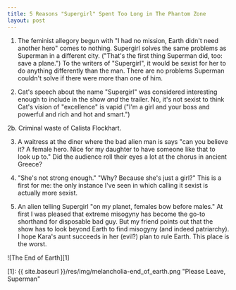 ```yaml
---
title: 5 Reasons "Supergirl" Spent Too Long in The Phantom Zone
layout: post
---
```


1. The feminist allegory begun with "I had no mission, Earth didn't need another hero" comes to nothing. Supergirl solves the same problems as Superman in a different city. ("That's the first thing Superman did, too: save a plane.") To the writers of "Supergirl", it would be sexist for her to do anything differently than the man. There are no problems Superman couldn't solve if there were more than one of him.

2. Cat's speech about the name "Supergirl" was considered interesting enough to include in the show *and* the trailer. No, it's not sexist to think Cat's vision of "excellence" is vapid ("I'm a girl and your boss and powerful and rich and hot and smart.")

2b. Criminal waste of Calista Flockhart.

3. A waitress at the diner where the bad alien man is says "can you believe it? A female hero. Nice for my daughter to have someone like that to look up to." Did the audience roll their eyes a lot at the chorus in ancient Greece?

4. "She's not strong enough." "Why? Because she's just a girl?" This is a first for me: the only instance I've seen in which calling it sexist is actually more sexist.

5. An alien telling Supergirl "on my planet, females bow before males." At first I was pleased that extreme misogyny has become the go-to shorthand for disposable bad guy. But my friend points out that the show has to look beyond Earth to find misogyny (and indeed patriarchy). I hope Kara's aunt succeeds in her (evil?) plan to rule Earth. This place is the worst.

![The End of Earth][1]

[1]: {{ site.baseurl }}/res/img/melancholia-end_of_earth.png "Please Leave, Superman"